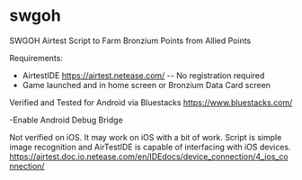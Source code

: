 # swgoh
SWGOH Airtest Script to Farm Bronzium Points from Allied Points

Requirements: 
- AirtestIDE https://airtest.netease.com/
-- No registration required
- Game launched and in home screen or Bronzium Data Card screen

Verified and Tested for Android via Bluestacks
https://www.bluestacks.com/

-Enable Android Debug Bridge

Not verified on iOS. It may work on iOS with a bit of work.  Script is simple image recognition and AirTestIDE is capable of interfacing with iOS devices. https://airtest.doc.io.netease.com/en/IDEdocs/device_connection/4_ios_connection/
